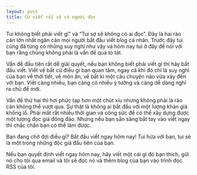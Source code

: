 ```yaml
---
layout: post
title: Cứ viết rồi sẽ có người đọc
---
```


Tui không biết phải viết gì” và “Tui sợ sẽ không có ai đọc”. Đây là hai rào cản lớn nhất ngăn cản mọi người bắt đầu viết blog cá nhân. Trước đây tui cũng đã từng có những suy nghĩ như vậy và hôm nay tui ở đây để nói với bạn rằng chúng không phải là vấn đề quá to tát.

Vấn đề đầu tiên rất dễ giải quyết, nếu bạn không biết phải viết gì thì hãy bắt đầu viết. Viết về bất cứ điều gì bạn quan tâm, ngay cả khi đó chỉ là suy nghĩ của bạn về thời tiết, về món ăn, về bất kì một câu chuyện nào vừa xảy đến với bạn. Viết càng nhiều, bạn càng có nhiều ý tưởng và càng dễ dàng nghĩ ra chủ đề mới.

Vấn đề thứ hai thì hơi phức tạp hơn một chút xíu nhưng không phải là rào cản không thể vượt qua. Sự thật là không ai bắt đầu với một lượng khán giả khổng lồ. Phải mất rất nhiều thời gian và công sức để có thể xây dựng được một lượng đọc giả đông đảo. Nhưng nếu bạn sẵn sàng bắt tay vào viết ngay thì chắc chắn bạn có thể làm được.

Bạn đang chờ đợi điều gì? Bắt đầu viết ngay hôm nay! Tui hứa với bạn, tui sẽ là một trong những độc giả đầu tiên của bạn.

Nếu bạn quyết định viết ngay hôm nay, hãy viết một cái gì đó bạn thích, gửi nó cho tôi qua email và tôi sẽ đọc nó và thêm blog của bạn vào trình đọc RSS của tôi.
